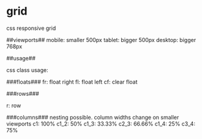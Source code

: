# grid
css responsive grid

##viewports##
mobile: smaller 500px
tablet: bigger 500px
desktop: bigger 768px

##usage##

css class usage:

###floats###
fr: float right
fl: float left
cf: clear float

###rows###

r: row

###columns###
nesting possible. column widths change on smaller viewports
c1: 100%
c1_2: 50%
c1_3: 33.33%
c2_3: 66.66%
c1_4: 25%
c3_4: 75%
